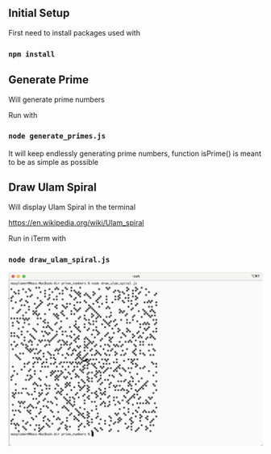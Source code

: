 ## Initial Setup

First need to install packages used with

### `npm install`


## Generate Prime

Will generate prime numbers

Run with

### `node generate_primes.js`

It will keep endlessly generating prime numbers, function isPrime() is meant to be as simple as possible

## Draw Ulam Spiral

Will display Ulam Spiral in the terminal

https://en.wikipedia.org/wiki/Ulam_spiral

Run in iTerm with

### `node draw_ulam_spiral.js`

![title](ulam_spiral.png)
